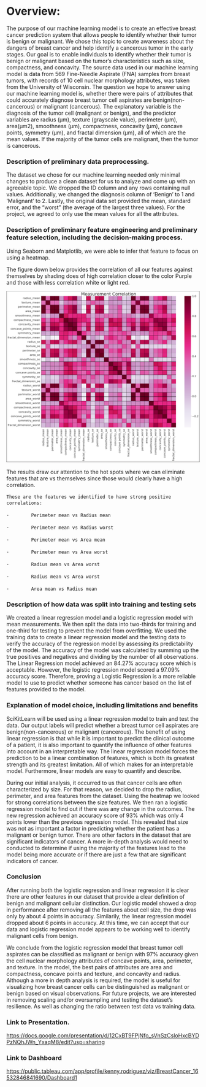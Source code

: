 # Overview:

The purpose of our machine learning model is to create an effective breast cancer prediction system that allows people
to identify whether their tumor is benign or malignant. We chose this topic to create awareness about the dangers of
breast cancer and help identify a cancerous tumor in the early stages. Our goal is to enable individuals to identify
whether their tumor is benign or malignant based on the tumor’s characteristics such as size, compactness, and concavity.
The source data used in our machine learning model is data from 569 Fine-Needle Aspirate (FNA) samples from breast tumors,
with records of 10 cell nuclear morphology attributes, was taken from the University of Wisconsin. The question we
hope to answer using our machine learning model is, whether there were pairs of attributes that could accurately diagnose
breast tumor cell aspirates are benign(non-cancerous) or malignant (cancerous). The explanatory variable is the diagnosis
of the tumor cell (malignant or benign), and the predictor variables are radius (µm), texture (grayscale value),
perimeter (µm), area(µm2), smoothness (µm), compactness, concavity (µm), concave points, symmetry (µm), and fractal
dimension (µm), all of which are the mean values. If the majority of the tumor cells are malignant, then the tumor
is cancerous.
 
 
### Description of preliminary data preprocessing.
 
The dataset we chose for our machine learning needed only minimal changes to produce a clean dataset for us to analyze and come up with an agreeable topic. We dropped the ID column and any rows containing null values. Additionally, we changed the diagnosis column of ‘Benign’ to 1 and ‘Malignant’ to 2. Lastly, the original data set provided the mean, standard error, and the “worst” (the average of the largest three values). For the project, we agreed to only use the mean values for all the attributes.
 
### Description of preliminary feature engineering and preliminary feature selection, including the decision-making process.
 
Using Seaborn and Matplotlib, we were able to infer that feature to focus on using a heatmap.
 
The figure down below provides the correlation of all our features against themselves by shading does of high correlation closer to the color Purple and those with less correlation white or light red.
 
![](Resources/images/Corr_plot.PNG)
 
The results draw our attention to the hot spots where we can eliminate features that are vs themselves since those would clearly have a high correlation.
 
    These are the features we identified to have strong positive correlations:
    
    ·        Perimeter mean vs Radius mean
    
    ·        Perimeter mean vs Radius worst
    
    ·        Perimeter mean vs Area mean
    
    ·        Perimeter mean vs Area worst
    
    ·        Radius mean vs Area worst
    
    ·        Radius mean vs Area worst
    
    ·        Area mean vs Radius mean
 
### Description of how data was split into training and testing sets
 
We created a linear regression model and a logistic regression model with mean measurements. We then split the data into two-thirds for training and one-third for testing to prevent the model from overfitting. We used the training data to create a linear regression model and the testing data to verify the accuracy of the regression model by assessing its predictability of the model. The accuracy of the model was calculated by summing up the true positives and negatives and dividing by the number of all observations. The Linear Regression model achieved an 84.27% accuracy score which is acceptable. However, the logistic regression model scored a 97.09% accuracy score. Therefore, proving a Logistic Regression is a more reliable model to use to predict whether someone has cancer based on the list of features provided to the model.
 
 
### Explanation of model choice, including limitations and benefits
 
SciKitLearn will be used using a linear regression model to train and test the data. Our output labels will predict whether a breast tumor cell aspirates are benign(non-cancerous) or malignant (cancerous). The benefit of using linear regression is that while it is important to predict the clinical outcome of a patient, it is also important to quantify the influence of other features into account in an interpretable way. The linear regression model forces the prediction to be a linear combination of features, which is both its greatest strength and its greatest limitation. All of which makes for an interpretable model. Furthermore, linear models are easy to quantify and describe.
 
During our initial analysis, it occurred to us that cancer cells are often characterized by size. For that reason, we decided to drop the radius, perimeter, and area features from the dataset. Using the heatmap we looked for strong correlations between the size features. We then ran a logistic regression model to find out if there was any change in the outcomes. The new regression achieved an accuracy score of 93% which was only 4 points lower than the previous regression model. This revealed that size was not as important a factor in predicting whether the patient has a malignant or benign tumor. There are other factors in the dataset that are significant indicators of cancer. A more in-depth analysis would need to conducted to determine if using the majority of the features lead to the model being more accurate or if there are just a few that are significant indicators of cancer.
 
### Conclusion

After running both the logistic regression and linear regression it is clear there are other features in our dataset that provide a clear definition of benign and malignant cellular distinction. Our logistic model showed a drop in performance after removing all the features about cell size, the drop was only by about 4 points in accuracy. Similarily, the linear regression model dropped about 6 points in accuracy. At this time, we can accept that our data and logistic regression model appears to be working well to identify malignant cells from benign.

We conclude from the logistic regression model that breast tumor cell aspirates can be classified as malignant or benign with 97% accuracy given the cell nuclear morphology attributes of concave points, area, perimeter, and texture. In the model, the best pairs of attributes are area and compactness, concave points and texture, and concavity and radius. Although a more in depth analysis is required, the model is useful for visualizing how breast cancer cells can be distinguished as malignant or benign based on visual observations.  For future projects, we are interested in removing scaling and/or oversampling and testing the dataset’s resilience. As well as changing the ratio between test data vs training data. 

### Link to Presentation.
https://docs.google.com/presentation/d/12CxBT9FPjNfo_sVnSzCsloHxcBYDPzNQhJWn_YxaqM8/edit?usp=sharing
 
### Link to Dashboard
https://public.tableau.com/app/profile/kenny.rodriguez/viz/BreastCancer_16532846841690/Dashboard1
